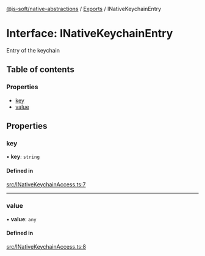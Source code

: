 [@js-soft/native-abstractions](../README.md) / [Exports](../modules.md) / INativeKeychainEntry

# Interface: INativeKeychainEntry

Entry of the keychain

## Table of contents

### Properties

- [key](INativeKeychainEntry.md#key)
- [value](INativeKeychainEntry.md#value)

## Properties

### key

• **key**: `string`

#### Defined in

[src/INativeKeychainAccess.ts:7](https://github.com/js-soft/ts-native-access/blob/b144064/packages/abstractions/src/INativeKeychainAccess.ts#L7)

___

### value

• **value**: `any`

#### Defined in

[src/INativeKeychainAccess.ts:8](https://github.com/js-soft/ts-native-access/blob/b144064/packages/abstractions/src/INativeKeychainAccess.ts#L8)
